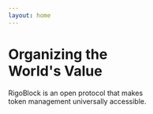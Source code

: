 ```yaml
---
layout: home
---
```


# Organizing the <br/>World's Value

RigoBlock is an open protocol that makes<br />
token management universally accessible.
